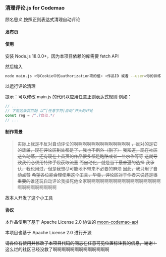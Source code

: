 ### 清理评论.js for Codemao

顾名思义,按照正则表达式清理自动评论

#### [发布页](https://shequ.codemao.cn/work/231786149)

#### 使用

安装 Node.js 18.0.0+，因为本项目依赖的库需要 fetch API

然后输入
```bash
node main.js <你Cookie中的authorization项的值> <作品ID 或者 --user=你的训练师编号>
```
以运行评论清理

提示：可以修改 main.js 的代码以应用任意正则表达式规则
例如：
```JavaScript
// ...
// 下面这条将匹配 以“[任意字符]自动”开头的评论
const reg = /^.?自动.*/
// ...
```

#### 制作背景

> 实际上我是~~不~~反对自动评论的啊啊啊啊啊啊啊啊啊啊啊啊啊 ~~，反对的是它的泛滥，现在评论区到处都是了，我也不例外（删了）~~
> ~~我知道，现在社区这么动荡，还有现在上首页的作品很多都是跑酷或者一些水作等等~~
> ~~这就导致我们必须用特殊手段获取流量~~
> ~~而自动化，就是当下最普遍的选择~~
> ~~我承认，我也用过，但是我想尽可能地不带来不必要的麻烦~~
> ~~因此，我只用了自动点赞~~
> ~~希望各位能合理使用这个工具，毕竟，评论区对于作者来说还是很重要的~~谁还玩自动评论我操死他全家啊啊啊啊啊啊啊啊啊啊啊啊啊啊啊啊啊啊啊啊啊啊啊啊啊啊

故本人开发了这个小工具

#### 协议

本作品使用了基于 Apache License 2.0 协议的 [moon-codemao-api](https://github.com/MoonLeeeaf/moon-codemao-api/)

本项目也基于 Apache License 2.0 进行开源

~~请各位有使用并修改了本项目代码的同志在任意可见位置标注我的信息，谢谢！~~ 这么烂的社区已经没救了啊啊啊啊啊啊啊啊啊啊啊啊啊
